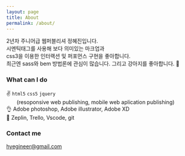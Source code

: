 ```yaml
---
layout: page
title: About
permalink: /about/
---
```


2년차 주니어급 웹퍼블리셔 정혜진입니다.<br>
시멘틱태그를 사용해 보다 의미있는 마크업과<br>
css3을 이용한 인터랙션 및 퍼포먼스 구현을 좋아합니다.<br>최근엔 sass와 bem 방법론에 관심이 많습니다.
그리고 강아지를 좋아합니다. :dog:

### What can I do

:v: ```html5``` ```css5``` ```jquery```<br>
&nbsp;&nbsp;&nbsp;&nbsp;&nbsp;&nbsp;&nbsp;(resoponsive web publishing, mobile web aplication publishing)
<br>
:ok_hand: Adobe photoshop, Adobe illustrator, Adobe XD <br>
:raised_hands: Zeplin, Trello, Vscode, git

### Contact me

[hyegineer@gmail.com](mailto:hyegineer@gmail.com)